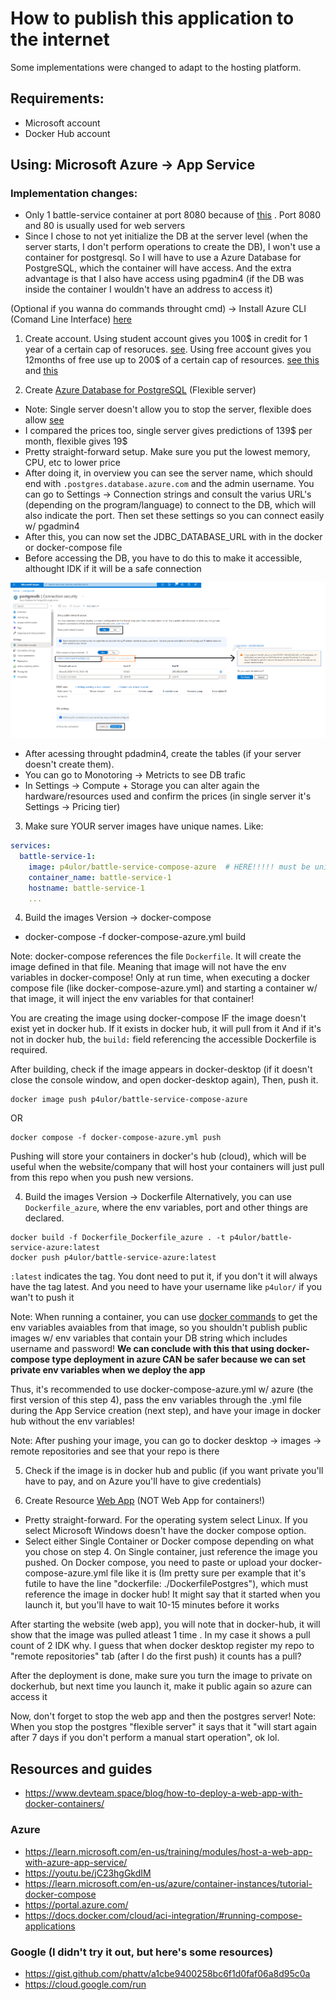 # How to publish this application to the internet
Some implementations were changed to adapt to the hosting platform.

## Requirements:
- Microsoft account
- Docker Hub account

## Using: Microsoft Azure -> App Service
### Implementation changes:
- Only 1 battle-service container at port 8080 because of [this](https://learn.microsoft.com/en-us/troubleshoot/azure/app-service/faqs-app-service-linux#how-do-i-know-which-container-is-internet-accessible-)
. Port 8080 and 80 is usually used for web servers
- Since I chose to not yet initialize the DB at the server level (when the server starts, I don't perform operations to create the DB), I won't use a container for postgresql. 
So I will have to use a Azure Database for PostgreSQL, which the container will have access. And the extra advantage is that I 
also have access using pgadmin4 (if the DB was inside the container I wouldn't have an address to access it)

(Optional if you wanna do commands throught cmd) -> Install Azure CLI (Comand Line Interface) [here](https://learn.microsoft.com/en-us/cli/azure/install-azure-cli-windows?tabs=azure-cli)

1. Create account. Using student account gives you 100$ in credit for 1 year of a certain cap of resoruces. [see](https://portal.azure.com/#view/Microsoft_Azure_Education/EducationMenuBlade/~/overview). 
Using free account gives you 12months of free use up to 200$ of a certain cap 
of resources. [see this](https://portal.azure.com/#view/Microsoft_Azure_Billing/FreeServicesBlade) and [this](https://azure.microsoft.com/pt-pt/free/)

2. Create [Azure Database for PostgreSQL](https://portal.azure.com/?l=en.en-us#create/Microsoft.PostgreSQLServer) (Flexible server)
- Note: Single server doesn't allow you to stop the server, flexible does allow [see](https://learn.microsoft.com/en-us/azure/postgresql/flexible-server/concepts-compare-single-server-flexible-server#:~:text=scale%20across%20tiers-,Stop/Start,-No)
- I compared the prices too, single server gives predictions of 139$ per month, flexible gives 19$
- Pretty straight-forward setup. Make sure you put the lowest memory, CPU, etc to lower price
- After doing it, in overview you can see the server name, which should end with `.postgres.database.azure.com` and the admin username.
You can go to Settings -> Connection strings and consult the varius URL's (depending on the program/language)
to connect to the DB, which will also indicate the port. Then set these settings so you can connect easily w/ pgadmin4
- After this, you can now set the JDBC_DATABASE_URL with in the docker or docker-compose file
- Before accessing the DB, you have to do this to make it accessible, althought IDK if it will be a safe connection

![](./imgs/azure_pg_db_safety_config.png)
- After acessing throught pdadmin4, create the tables (if your server doesn't create them).
- You can go to Monotoring -> Metricts to see DB trafic
- In Settings -> Compute + Storage you can alter again the hardware/resources used and confirm the prices 
(in single server it's Settings -> Pricing tier)

3. Make sure YOUR server images have unique names. Like:
```yaml
services:
  battle-service-1:
    image: p4ulor/battle-service-compose-azure  # HERE!!!!! must be unique profile and name (among your repositories) to publish on your https://hub.docker.com/ profile
    container_name: battle-service-1
    hostname: battle-service-1
    ...
```
4. Build the images Version -> docker-compose
- docker-compose -f docker-compose-azure.yml build

Note: docker-compose references the file `Dockerfile`. It will create the image defined in that file. Meaning that image will
not have the env variables in docker-compose! Only at run time, when executing a docker compose file (like docker-compose-azure.yml) 
and starting a container w/ that image, it will inject the env variables for that container!

You are creating the image using docker-compose IF the image doesn't exist yet in docker hub. If it exists in docker hub, it will pull from it
And if it's not in docker hub, the `build:` field referencing the accessible Dockerfile is required.

After building, check if the image appears in docker-desktop (if it doesn't close the console window, and open docker-desktop again), 
Then, push it.
```
docker image push p4ulor/battle-service-compose-azure 
```
OR
```
docker compose -f docker-compose-azure.yml push
```
Pushing will store your containers in
docker's hub (cloud), which will be useful when the website/company that will host your containers will just pull from this repo when you push new versions.

4. Build the images Version -> Dockerfile
Alternatively, you can use `Dockerfile_azure`, where the env variables, port and other things are declared.
``` 
docker build -f Dockerfile_Dockerfile_azure . -t p4ulor/battle-service-azure:latest
docker push p4ulor/battle-service-azure:latest
```

`:latest` indicates the tag. You dont need to put it, if you don't it will always have the tag latest. 
And you need to have your username like `p4ulor/` if you wan't to push it

Note: When running a container, you can use [docker commands](https://www.baeldung.com/ops/docker-get-environment-variable)
to get the env variables avaiables from that image, so you shouldn't publish public images w/ env variables that contain your DB string which includes
username and password! **We can conclude with this that using docker-compose type deployment in azure CAN be safer because we can set private
env variables when we deploy the app**

Thus, it's recommended to use docker-compose-azure.yml w/ azure (the first version of this step 4), 
pass the env variables through the .yml file during the App Service creation (next step), and have your image
in docker hub without the env variables!

Note: After pushing your image, you can go to docker desktop -> images -> remote repositories and see that your repo is there

5. Check if the image is in docker hub and public (if you want private you'll have to pay, and on Azure you'll have to give credentials)

6. Create Resource [Web App](https://portal.azure.com/?l=en.en-us#create/Microsoft.AppSvcLinux) (NOT Web App for containers!)
- Pretty straight-forward. For the operating system select Linux. If you select Microsoft Windows doesn't have the docker compose option.
- Select either Single Container or Docker compose depending on what you chose on step 4. On Single container, just reference the image you
pushed. On Docker compose, you need to paste or upload your docker-compose-azure.yml file like it is (Im pretty sure per example that it's futile to
have the line "dockerfile: ./DockerfilePostgres"), which must reference the image
in docker hub! It might say that it started when you launch it, but you'll have to wait 10-15 minutes before it works

After starting the website (web app), you will note that in docker-hub, it will show that the image was pulled atleast 1 time .
In my case it shows a pull count of 2 IDK why. I guess that when docker desktop register my repo to "remote repositories" tab 
(after I do the first push) it counts has a pull?

After the deployment is done, make sure you turn the image to private on dockerhub, but next time you launch it, make it public again so azure can access it

Now, don't forget to stop the web app and then the postgres server! Note: When you stop the postgres "flexible server" it says that it "will start again after 7 days if you don't perform a manual start operation", ok lol.

## Resources and guides
- https://www.devteam.space/blog/how-to-deploy-a-web-app-with-docker-containers/
### Azure
- https://learn.microsoft.com/en-us/training/modules/host-a-web-app-with-azure-app-service/
- https://youtu.be/jC23hgGkdIM
- https://learn.microsoft.com/en-us/azure/container-instances/tutorial-docker-compose
- https://portal.azure.com/
- https://docs.docker.com/cloud/aci-integration/#running-compose-applications

### Google (I didn't try it out, but here's some resources)
- https://gist.github.com/phattv/a1cbe9400258bc6f1d0faf06a8d95c0a
- https://cloud.google.com/run

